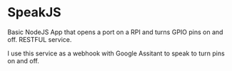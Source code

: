 # SpeakJS
Basic NodeJS App that opens a port on a RPI and turns GPIO pins on and off. RESTFUL service.

I use this service as a webhook with Google Assitant to speak to turn pins on and off.

